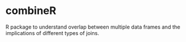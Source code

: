 # combineR
R package to understand overlap between multiple data frames and the implications of different types of joins.

